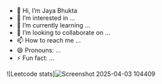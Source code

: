 - 👋 Hi, I’m Jaya Bhukta
- 👀 I’m interested in ...
- 🌱 I’m currently learning ...
- 💞️ I’m looking to collaborate on ...
- 📫 How to reach me ...
- 😄 Pronouns: ...
- ⚡ Fun fact: ...

<!---
bhukubabu/bhukubabu is a ✨ special ✨ repository because its `README.md` (this file) appears on your GitHub profile.
You can click the Preview link to take a look at your changes.
--->
![Leetcode stats]![Screenshot 2025-04-03 104409](https://github.com/user-attachments/assets/3a81bb39-3fa5-4a73-885e-3ef43ad6272e)

